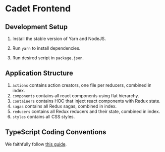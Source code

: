 # Cadet Frontend

## Development Setup

1. Install the stable version of Yarn and NodeJS.

2. Run `yarn` to install dependencies.

3. Run desired script in `package.json`.

## Application Structure

1. `actions` contains action creators, one file per reducers, combined in index.
2. `components` contains all react components using flat hierarchy.
3. `containers` contains HOC that inject react components with Redux state.
4. `sagas` contains all Redux sagas, combined in index.
5. `reducers` contains all Redux reducers and their state, combined in index.
6. `styles` contains all CSS styles.

## TypeScript Coding Conventions

We faithfully follow [this guide](https://github.com/piotrwitek/react-redux-typescript-guide).
